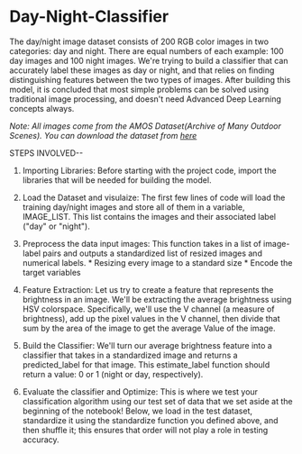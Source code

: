 # Day-Night-Classifier
The day/night image dataset consists of 200 RGB color images in two categories: day and night. There are equal numbers of each example: 100 day images and 100 night images.
We're trying to build a classifier that can accurately label these images as day or night, and that relies on finding distinguishing features between the two types of images.
After building this model, it is concluded that most simple problems can be solved using traditional image processing, and doesn't need Advanced Deep Learning concepts always.

*Note: All images come from the AMOS Dataset(Archive of Many Outdoor Scenes).
You can download the dataset from [here](https://drive.google.com/drive/u/2/folders/17cnu71gZMhaqn7zeefVp7eaLxhdbryP_)*

STEPS INVOLVED--
1. Importing Libraries:
   Before starting with the project code, import the libraries that will be needed for building the model.
   
2. Load the Dataset and visulaize:
   The first few lines of code will load the training day/night images and store all of them in a variable, IMAGE_LIST. This list contains the images and their associated label      ("day" or "night"). 
   
3. Preprocess the data input images:
   This function takes in a list of image-label pairs and outputs a standardized list of resized images and numerical labels.
           * Resizing every image to a standard size
           * Encode the target variables 

4. Feature Extraction:
   Let us try to create a feature that represents the brightness in an image. We'll be extracting the average brightness using HSV colorspace. Specifically, we'll use the V          channel (a measure of brightness), add up the pixel values in the V channel, then divide that sum by the area of the image to get the average Value of the image.
   
5. Build the Classifier:
   We'll turn our average brightness feature into a classifier that takes in a standardized image and returns a predicted_label for that image. This estimate_label function should    return a value: 0 or 1 (night or day, respectively).
   
6. Evaluate the classifier and Optimize:
   This is where we test your classification algorithm using our test set of data that we set aside at the beginning of the notebook! Below, we load in the test dataset,              standardize it using the standardize function you defined above, and then shuffle it; this ensures that order will not play a role in testing accuracy.   
